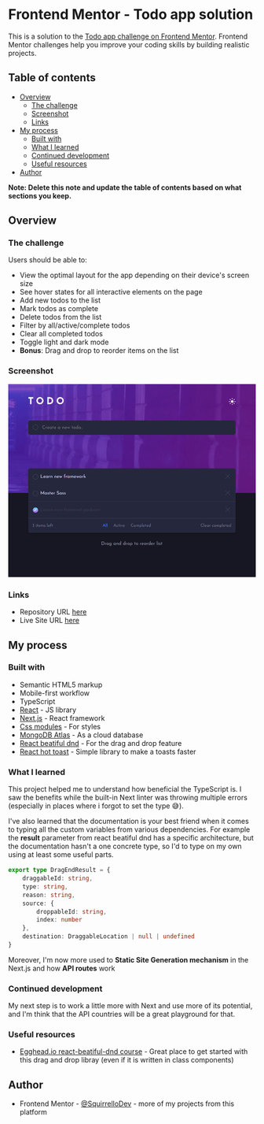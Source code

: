 # Frontend Mentor - Todo app solution

This is a solution to the [Todo app challenge on Frontend Mentor](https://www.frontendmentor.io/challenges/todo-app-Su1_KokOW). Frontend Mentor challenges help you improve your coding skills by building realistic projects.

## Table of contents

- [Overview](#overview)
    - [The challenge](#the-challenge)
    - [Screenshot](#screenshot)
    - [Links](#links)
- [My process](#my-process)
    - [Built with](#built-with)
    - [What I learned](#what-i-learned)
    - [Continued development](#continued-development)
    - [Useful resources](#useful-resources)
- [Author](#author)

**Note: Delete this note and update the table of contents based on what sections you keep.**

## Overview

### The challenge

Users should be able to:

- View the optimal layout for the app depending on their device's screen size
- See hover states for all interactive elements on the page
- Add new todos to the list
- Mark todos as complete
- Delete todos from the list
- Filter by all/active/complete todos
- Clear all completed todos
- Toggle light and dark mode
- **Bonus**: Drag and drop to reorder items on the list

### Screenshot

![](./screenshot.png)

### Links

- Repository URL [here](https://github.com/SquirrelloDev/todo-app-next)
- Live Site URL [here](https://todo-app-next-1qwo9a2hx-squirrello-maker.vercel.app/)

## My process

### Built with

- Semantic HTML5 markup
- Mobile-first workflow
- TypeScript
- [React](https://reactjs.org/) - JS library
- [Next.js](https://nextjs.org/) - React framework
- [Css modules](https://github.com/css-modules/css-modules) - For styles
- [MongoDB Atlas](https://www.mongodb.com/atlas/database) - As a cloud database
- [React beatiful dnd](https://github.com/atlassian/react-beautiful-dnd) - For the drag and drop feature
- [React hot toast](https://react-hot-toast.com/) - Simple library to make a toasts faster

### What I learned

This project helped me to understand how beneficial the TypeScript is. I saw the benefits while the built-in Next linter was throwing multiple errors (especially in places where i forgot to set the type 😅).

I've also learned that the documentation is your best friend when it comes to typing all the custom variables from various dependencies.
For example the **result** parameter from react beatiful dnd has a specific architecture, but the documentation hasn't a one concrete type, so I'd to type on my own using at least some useful parts.
```ts
export type DragEndResult = {
    draggableId: string,
    type: string,
    reason: string,
    source: {
        droppableId: string,
        index: number
    },
    destination: DraggableLocation | null | undefined
}
```
Moreover, I'm now more used to **Static Site Generation mechanism** in the Next.js and how **API routes** work

### Continued development

My next step is to work a little more with Next and use more of its potential, and I'm think that the API countries will be a great playground for that.

### Useful resources

- [Egghead.io react-beatiful-dnd course](https://egghead.io/courses/beautiful-and-accessible-drag-and-drop-with-react-beautiful-dnd) - Great place to get started with this drag and drop libray (even if it is written in class components)

## Author

- Frontend Mentor - [@SquirrelloDev](https://www.frontendmentor.io/profile/SquirrelloDev) - more of my projects from this platform
